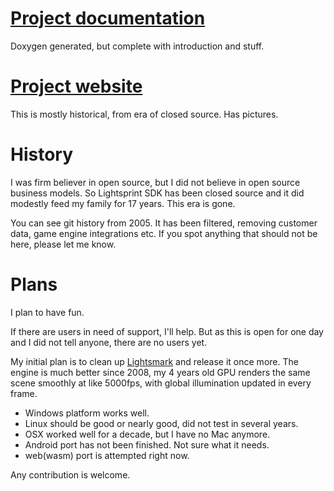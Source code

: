 # [Project documentation](https://lightsprint.com/SDK)
Doxygen generated, but complete with introduction and stuff.

# [Project website](https://lightsprint.com)
This is mostly historical, from era of closed source. Has pictures.

# History
I was firm believer in open source, but I did not believe in open source business models. So Lightsprint SDK has been closed source and it did modestly feed my family for 17 years. This era is gone.

You can see git history from 2005. It has been filtered, removing customer data, game engine integrations etc. If you spot anything that should not be here, please let me know.

# Plans
I plan to have fun.

If there are users in need of support, I'll help. But as this is open for one day and I did not tell anyone, there are no users yet.

My initial plan is to clean up [Lightsmark](https://dee.cz/lightsmark) and release it once more.
The engine is much better since 2008, my 4 years old GPU renders the same scene smoothly at like 5000fps, with global illumination updated in every frame.

- Windows platform works well.
- Linux should be good or nearly good, did not test in several years.
- OSX worked well for a decade, but I have no Mac anymore.
- Android port has not been finished. Not sure what it needs.
- web(wasm) port is attempted right now.

Any contribution is welcome.
